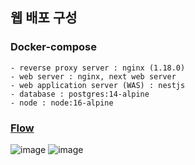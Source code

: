## 웹 배포 구성

### Docker-compose

    - reverse proxy server : nginx (1.18.0)
    - web server : nginx, next web server
    - web application server (WAS) : nestjs
    - database : postgres:14-alpine
    - node : node:16-alpine

### [Flow](https://www.figma.com/file/s21PV3PjwcfJZnFSBpitax/nginx-flow?node-id=0%3A1)
![image](https://user-images.githubusercontent.com/66957178/192985112-8c106d49-3136-41e0-a62a-0541a85bd250.png)
![image](https://user-images.githubusercontent.com/66957178/192985349-b73b1ac4-5787-4c78-a5bd-9f045c5966cd.png)




